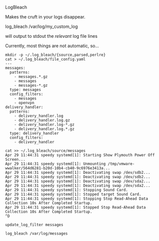 LogBleach

  Makes the cruft in your logs disappear.

  log_bleach /var/log/my_custom_log

  will output to stdout the _relevant_ log file lines

  Currently, most things are not automatic, so...

    mkdir -p ~/.log_bleach/{source,parsed,perlre}
    cat > ~/.log_bleach/file_config.yaml
    ---
    messages:
      patterns:
        - messages.*.gz
        - messages
        - messages-*.gz
      type: messages
      config_filters:
        - messages
        - openvpn
    delivery_handler:
      patterns:
        - delivery_handler.log
        - delivery_handler.log.gz
        - delivery_handler.log-*.gz
        - delivery_handler.log.*.gz
      type: delivery_handler
      config_filters:
        - delivery_handler

    cat >> ~/.log_bleach/source/messages
    Apr 29 11:44:31 speedy systemd[1]: Starting Show Plymouth Power Off Screen...
    Apr 29 11:44:31 speedy systemd[1]: Unmounting /tmp/vmware-wwalker/564d6281-b20d-10b4-cb40-9c6976e3413a...
    Apr 29 11:44:31 speedy systemd[1]: Deactivating swap /dev/sdb2...
    Apr 29 11:44:31 speedy systemd[1]: Deactivating swap /dev/sdb2...
    Apr 29 11:44:31 speedy systemd[1]: Deactivating swap /dev/sda2...
    Apr 29 11:44:31 speedy systemd[1]: Deactivating swap /dev/sda2...
    Apr 29 11:44:31 speedy systemd[1]: Stopping Sound Card.
    Apr 29 11:44:31 speedy systemd[1]: Stopped target Sound Card.
    Apr 29 11:44:31 speedy systemd[1]: Stopping Stop Read-Ahead Data Collection 10s After Completed Startup.
    Apr 29 11:44:31 speedy systemd[1]: Stopped Stop Read-Ahead Data Collection 10s After Completed Startup.
    ^D

    update_log_filter messages

    log_bleach /var/log/messages

